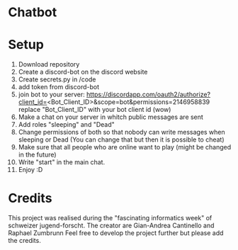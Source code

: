 # Chatbot

# Setup
1. Download repository
2. Create a discord-bot on the discord website
3. Create secrets.py in /code 
4. add token from discord-bot
5. join bot to your server:
     https://discordapp.com/oauth2/authorize?client_id=<Bot_Client_ID>&scope=bot&permissions=2146958839
     replace "Bot_Client_ID" with your bot client id (wow)
6. Make a chat on your server in whitch public messages are sent
7. Add roles "sleeping" and "Dead"
8. Change permissions of both so that nobody can write messages when sleeping or Dead (You can change that but then it is possible to cheat)
9. Make sure that all people who are online want to play (might be changed in the future)
10. Write "start" in the main chat.
11. Enjoy :D
# Credits
This project was realised during the "fascinating informatics week" of schweizer jugend-forscht.
The creator are Gian-Andrea Cantinello and Raphael Zumbrunn
Feel free to develop the project further but please add the credits.
